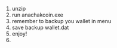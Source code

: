 1. unzip
2. run anachakcoin.exe
3. remember to backup you wallet in menu
4. save backup wallet.dat
5. enjoy!
6. 
